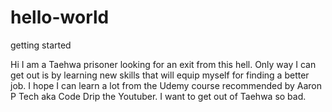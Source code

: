 # hello-world
getting started

Hi I am a Taehwa prisoner looking for an exit from this hell.
Only way I can get out is by learning new skills that will equip myself for finding a better job.
I hope I can learn a lot from the Udemy course recommended by Aaron P Tech aka Code Drip the Youtuber.
I want to get out of Taehwa so bad.

